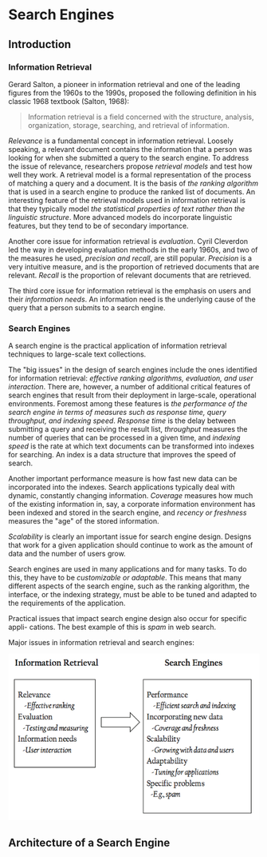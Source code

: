 # Search Engines

## Introduction

### Information Retrieval

Gerard Salton, a pioneer in information retrieval and one of the leading figures from the 1960s to the 1990s, proposed the following definition in his classic 1968 textbook (Salton, 1968):

> Information retrieval is a field concerned with the structure, analysis, organization, storage, searching, and retrieval of information.


*Relevance* is a fundamental concept in information retrieval. Loosely speaking, a relevant document contains the information that a person was looking for when she submitted a query to the search engine. To address the issue of relevance, researchers propose *retrieval models* and test how well they work. A retrieval model is a formal representation of the process of matching a query and a document. It is the basis of *the ranking algorithm* that is used in a search engine to produce the ranked list of documents. An interesting feature of the retrieval models used in information retrieval is that they typically model *the statistical properties of text rather than the linguistic structure*. More advanced models do incorporate linguistic features, but they tend to be of secondary importance.


Another core issue for information retrieval is *evaluation*. Cyril Cleverdon led the way in developing evaluation methods in the early 1960s, and two of the measures he used, *precision and recall*, are still popular. *Precision* is a very intuitive measure, and is the proportion of retrieved documents that are relevant. *Recall* is the proportion of relevant documents that are retrieved.

The third core issue for information retrieval is the emphasis on users and their *information needs*. An information need is the underlying cause of the query that a person submits to a search engine.

### Search Engines

A search engine is the practical application of information retrieval techniques to large-scale text collections.

The "big issues" in the design of search engines include the ones identified for information retrieval: *effective ranking algorithms, evaluation, and user interaction*. There are, however, a number of additional critical features of search engines that result from their deployment in large-scale, operational environments. Foremost among these features is *the performance of the search engine in terms of measures such as response time, query throughput, and indexing speed*. *Response time* is the delay between submitting a query and receiving the result list, *throughput* measures the number of queries that can be processed in a given time, and *indexing speed* is the rate at which text documents can be transformed into indexes for searching. An index is a data structure that improves the speed of search.

Another important performance measure is how fast new data can be incorporated into the indexes. Search applications typically deal with dynamic, constantly changing information. *Coverage* measures how much of the existing information in, say, a corporate information environment has been indexed and stored in the search engine, and *recency or freshness* measures the "age" of the stored information.

*Scalability* is clearly an important issue for search engine design. Designs that work for a given application should continue to work as the amount of data and the number of users grow. 

Search engines are used in many applications and for many tasks. To do this, they have to be *customizable or adaptable*. This means that many different aspects of the search engine, such as the ranking algorithm, the interface, or the indexing strategy, must be able to be tuned and adapted to the requirements of the application.

Practical issues that impact search engine design also occur for specific appli- cations. The best example of this is *spam* in web search.

Major issues in information retrieval and search engines:

![Information Retrieval & Search Engine Major Issues](https://github.com/rkq/docs/blob/master/pics/ir-se-major-issues.png)

## Architecture of a Search Engine

